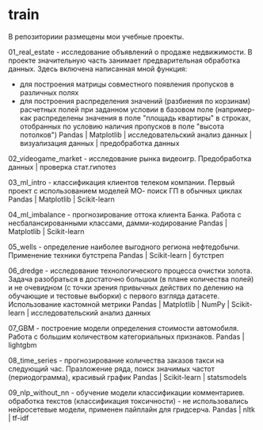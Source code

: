 # train

В репозиториии размещены мои учебные проекты.


01_real_estate - исследование объявлений о продаже недвижимости.
В проекте значительную часть занимает предварительная обработка данных. Здесь включена написанная мной функция:
- для построения матрицы совместного появления пропусков в различных полях
- для построения распределения значений (разбиения по корзинам) расчетных полей при заданном условии в базовом поле (например- как распределены значения в поле "площадь квартиры" в строках, отобранных по условию наличия пропусков в поле "высота потолков")
Pandas | Matplotlib | исследовательский анализ данных | визуализация данных | предобработка данных


02_videogame_market - исследование рынка видеоигр.
Предобработка данных | проверка cтат.гипотез


03_ml_intro - классификация клиентов телеком компании.
Первый проект с использованием моделей МО- поиск ГП в обычных циклах
Pandas | Matplotlib | Scikit-learn


04_ml_imbalance - прогнозирование оттока клиента Банка.
Работа с несбалансированными классами, дамми-кодирование
Pandas | Matplotlib | Scikit-learn


05_wells - определение наиболее выгодного региона нефтедобычи.
Применение техники бутстрепа
Pandas | Scikit-learn | бутстреп


06_dredge - исследование технологического процесса очистки золота.
Задача разобраться в достаточно большом (в плане количества полей) и не очевидном (с точки зрения привычных действих по делению на обучающие и тестовые выборки) с первого взгляда датасете. Использование кастомной метрики
Pandas | Matplotlib | NumPy | Scikit-learn | исследовательский анализ данных


07_GBM - построение модели определения стоимости автомобиля.
Работа с большим количеством категориальных признаков.
Pandas | lightgbm


08_time_series - прогнозирование количества заказов такси на следующий час.
Празложение ряда, поиск значимых частот (периодограмма), красивый график
Pandas | Scikit-learn | statsmodels


09_nlp_without_nn - обучение модели классификации комментариев.
обработка текстов (классификация токсичности) - не использовались нейросетевые модели, применен пайплайн для гридсерча.
Pandas | nltk | tf-idf
